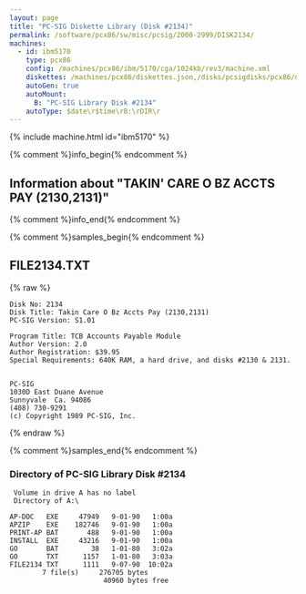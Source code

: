 ```yaml
---
layout: page
title: "PC-SIG Diskette Library (Disk #2134)"
permalink: /software/pcx86/sw/misc/pcsig/2000-2999/DISK2134/
machines:
  - id: ibm5170
    type: pcx86
    config: /machines/pcx86/ibm/5170/cga/1024kb/rev3/machine.xml
    diskettes: /machines/pcx86/diskettes.json,/disks/pcsigdisks/pcx86/diskettes.json
    autoGen: true
    autoMount:
      B: "PC-SIG Library Disk #2134"
    autoType: $date\r$time\rB:\rDIR\r
---
```


{% include machine.html id="ibm5170" %}

{% comment %}info_begin{% endcomment %}

## Information about "TAKIN' CARE O BZ ACCTS PAY (2130,2131)"

{% comment %}info_end{% endcomment %}

{% comment %}samples_begin{% endcomment %}

## FILE2134.TXT

{% raw %}
```
Disk No: 2134                                                           
Disk Title: Takin Care O Bz Accts Pay (2130,2131)                       
PC-SIG Version: S1.01                                                   
                                                                        
Program Title: TCB Accounts Payable Module                              
Author Version: 2.0                                                     
Author Registration: $39.95                                             
Special Requirements: 640K RAM, a hard drive, and disks #2130 & 2131.   
                                                                        
                                                                        
PC-SIG                                                                  
1030D East Duane Avenue                                                 
Sunnyvale  Ca. 94086                                                    
(408) 730-9291                                                          
(c) Copyright 1989 PC-SIG, Inc.                                         
```
{% endraw %}

{% comment %}samples_end{% endcomment %}

### Directory of PC-SIG Library Disk #2134

     Volume in drive A has no label
     Directory of A:\

    AP-DOC   EXE     47949   9-01-90   1:00a
    APZIP    EXE    182746   9-01-90   1:00a
    PRINT-AP BAT       488   9-01-90   1:00a
    INSTALL  EXE     43216   9-01-90   1:00a
    GO       BAT        38   1-01-80   3:02a
    GO       TXT      1157   1-01-80   3:03a
    FILE2134 TXT      1111   9-07-90  10:02a
            7 file(s)     276705 bytes
                           40960 bytes free
